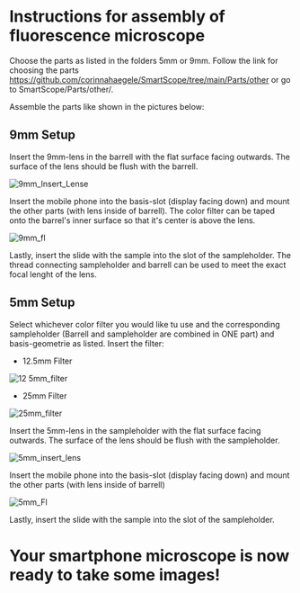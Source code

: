 # Instructions for assembly of fluorescence microscope

Choose the parts as listed in the folders 5mm or 9mm.
Follow the link for choosing the parts https://github.com/corinnahaegele/SmartScope/tree/main/Parts/other or go to SmartScope/Parts/other/.

Assemble the parts like shown in the pictures below:

## 9mm Setup
Insert the 9mm-lens in the barrell with the flat surface facing outwards. The surface of the lens should be flush with the barrell.

![9mm_Insert_Lense](https://user-images.githubusercontent.com/58549170/110981710-d9919900-8367-11eb-98f6-013307856a1e.PNG)


Insert the mobile phone into the basis-slot (display facing down) and mount the other parts (with lens inside of barrell). 
The color filter can be taped onto the barrel's inner surface so that it's center is above the lens.

![9mm_fl](https://user-images.githubusercontent.com/58549170/110983735-6b9aa100-836a-11eb-8824-2d7eaa32f119.PNG)

Lastly, insert the slide with the sample into the slot of the sampleholder.
The thread connecting sampleholder and barrell can be used to meet the exact focal lenght of the lens.


## 5mm Setup

Select whichever color filter you would like tu use and the corresponding sampleholder (Barrell and sampleholder are combined in ONE part) and basis-geometrie as listed. Insert the filter:
- 12.5mm Filter

![12 5mm_filter](https://user-images.githubusercontent.com/58549170/110982915-66892200-8369-11eb-997a-b53df61b89cd.PNG)

- 25mm Filter

![25mm_filter](https://user-images.githubusercontent.com/58549170/110982969-786ac500-8369-11eb-9037-9633a9c42252.PNG)


Insert the 5mm-lens in the sampleholder with the flat surface facing outwards. The surface of the lens should be flush with the sampleholder.

![5mm_insert_lens](https://user-images.githubusercontent.com/58549170/110981526-8cadc280-8367-11eb-929f-b6a199059f3e.PNG)


Insert the mobile phone into the basis-slot (display facing down) and mount the other parts (with lens inside of barrell)

![5mm_Fl](https://user-images.githubusercontent.com/58549170/110983874-a3a1e400-836a-11eb-90f2-d17a7cf08994.PNG)


Lastly, insert the slide with the sample into the slot of the sampleholder.


# Your smartphone microscope is now ready to take some images!
